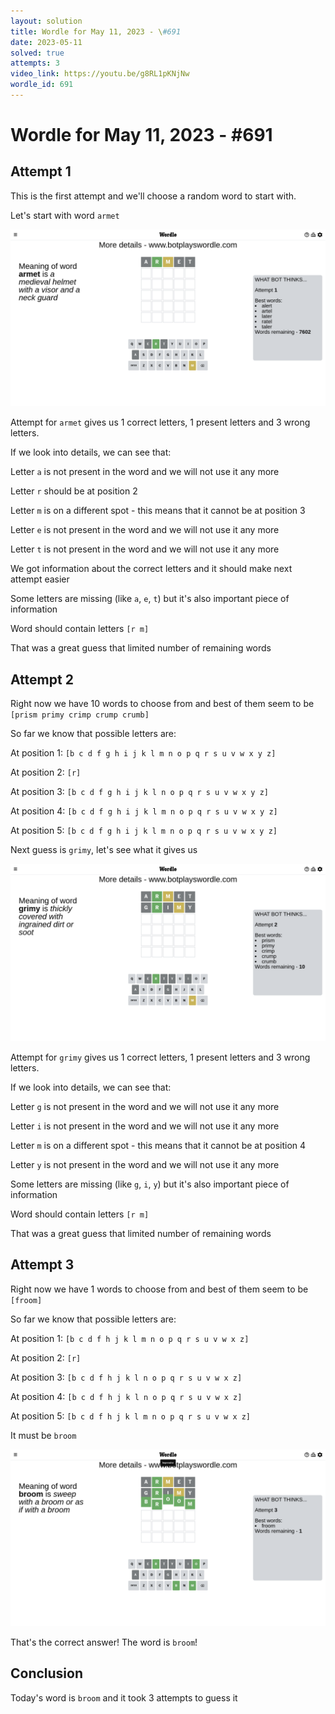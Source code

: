 ```yaml
---
layout: solution
title: Wordle for May 11, 2023 - \#691
date: 2023-05-11
solved: true
attempts: 3
video_link: https://youtu.be/g8RL1pKNjNw
wordle_id: 691
---
```


# Wordle for May 11, 2023 - \#691

## Attempt 1

This is the first attempt and we'll choose a random word to start with.

Let's start with word `armet`

![Attempt 1](2023-05-11/attempt-1.png)

Attempt for `armet` gives us 1 correct letters, 1 present letters and 3 wrong letters.

If we look into details, we can see that:

Letter `a` is not present in the word and we will not use it any more

Letter `r` should be at position 2

Letter `m` is on a different spot - this means that it cannot be at position 3

Letter `e` is not present in the word and we will not use it any more

Letter `t` is not present in the word and we will not use it any more

We got information about the correct letters and it should make next attempt easier

Some letters are missing (like `a`, `e`, `t`) but it's also important piece of information

Word should contain letters `[r m]`

That was a great guess that limited number of remaining words



## Attempt 2

Right now we have 10 words to choose from and best of them seem to be `[prism primy crimp crump crumb]`

So far we know that possible letters are:

At position 1: `[b c d f g h i j k l m n o p q r s u v w x y z]`

At position 2: `[r]`

At position 3: `[b c d f g h i j k l n o p q r s u v w x y z]`

At position 4: `[b c d f g h i j k l m n o p q r s u v w x y z]`

At position 5: `[b c d f g h i j k l m n o p q r s u v w x y z]`

Next guess is `grimy`, let's see what it gives us

![Attempt 2](2023-05-11/attempt-2.png)

Attempt for `grimy` gives us 1 correct letters, 1 present letters and 3 wrong letters.

If we look into details, we can see that:

Letter `g` is not present in the word and we will not use it any more

Letter `i` is not present in the word and we will not use it any more

Letter `m` is on a different spot - this means that it cannot be at position 4

Letter `y` is not present in the word and we will not use it any more

Some letters are missing (like `g`, `i`, `y`) but it's also important piece of information

Word should contain letters `[r m]`

That was a great guess that limited number of remaining words



## Attempt 3

Right now we have 1 words to choose from and best of them seem to be `[froom]`

So far we know that possible letters are:

At position 1: `[b c d f h j k l m n o p q r s u v w x z]`

At position 2: `[r]`

At position 3: `[b c d f h j k l n o p q r s u v w x z]`

At position 4: `[b c d f h j k l n o p q r s u v w x z]`

At position 5: `[b c d f h j k l m n o p q r s u v w x z]`

It must be `broom`

![Attempt 3](2023-05-11/attempt-3.png)

That's the correct answer! The word is `broom`!

## Conclusion

Today's word is `broom` and it took 3 attempts to guess it

